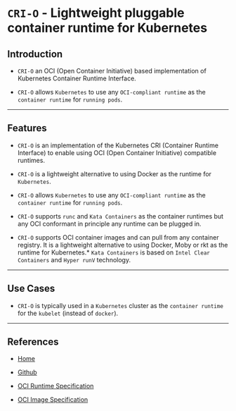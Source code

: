 # `CRI-O` - Lightweight pluggable container runtime for Kubernetes

## Introduction

* `CRI-O` an OCI (Open Container Initiative) based implementation of Kubernetes Container Runtime Interface.

* `CRI-O`  allows `Kubernetes` to use any `OCI-compliant runtime` as the `container runtime` for `running pods`. 

---

## Features

* `CRI-O` is an implementation of the Kubernetes CRI (Container Runtime Interface) to enable using OCI (Open Container Initiative) compatible runtimes. 

* `CRI-O` is a lightweight alternative to using Docker as the runtime for `Kubernetes`. 

* `CRI-O`  allows `Kubernetes` to use any `OCI-compliant runtime` as the `container runtime` for `running pods`. 

* `CRI-O` supports `runc` and `Kata Containers` as the container runtimes but any OCI conformant in principle any runtime can be plugged in.

* `CRI-O` supports OCI container images and can pull from any container registry. It is a lightweight alternative to using Docker, Moby or rkt as the runtime for Kubernetes.* `Kata Containers` is based on `Intel Clear Containers` and `Hyper runV` technology.


---

## Use Cases

* `CRI-O` is typically used in a `Kubernetes` cluster as the `container runtime` for the `kubelet` (instead of `docker`).

---

## References

* [Home](https://cri-o.io/)

* [Github](https://github.com/cri-o/cri-o)

* [OCI Runtime Specification](https://github.com/opencontainers/runtime-spec)

* [OCI Image Specification](https://github.com/opencontainers/image-spec)

